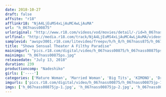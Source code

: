 ```yaml
---
date: 2018-10-27
draft: false
affsite: "r18"
afflinkr18: "NjA4LjEuMS4xLjAuMC4wLjAuMA"
url: "h_067nass00875"
urloriginal: "http://www.r18.com/videos/vod/movies/detail/-/id=h_067nass00875"
urlfinal: "http://media.r18.com/track/NjA4LjEuMS4xLjAuMC4wLjAuMA/videos/vod/movies/detail/-/id=h_067nass00875"
samplevid: "awspv3001.r18.com/litevideo/freepv/h/h_0/h_067nass875/h_067nass875_dmb_w.mp4"
title: "Showa Sensual Theater A Filthy Paradise"
mainimgurl: "pics.r18.com/digital/video/h_067nass00875/h_067nass00875ps.jpg"
mainimgs: "h_067nass00875ps.jpg"
releasedate: "July 13, 2018"
duration: 239
productioncomp: "Nadeshiko"
girls: ['----']
categories: ['Mature Woman', 'Married Woman', 'Big Tits', 'KIMONO', 'Drama', 'Over 4 Hours']
imgurls: ['pics.r18.com/digital/video/h_067nass00875/h_067nass00875jp-1.jpg', 'pics.r18.com/digital/video/h_067nass00875/h_067nass00875jp-2.jpg', 'pics.r18.com/digital/video/h_067nass00875/h_067nass00875jp-3.jpg', 'pics.r18.com/digital/video/h_067nass00875/h_067nass00875jp-4.jpg', 'pics.r18.com/digital/video/h_067nass00875/h_067nass00875jp-5.jpg', 'pics.r18.com/digital/video/h_067nass00875/h_067nass00875jp-6.jpg', 'pics.r18.com/digital/video/h_067nass00875/h_067nass00875jp-7.jpg', 'pics.r18.com/digital/video/h_067nass00875/h_067nass00875jp-8.jpg', 'pics.r18.com/digital/video/h_067nass00875/h_067nass00875jp-9.jpg', 'pics.r18.com/digital/video/h_067nass00875/h_067nass00875jp-10.jpg', 'pics.r18.com/digital/video/h_067nass00875/h_067nass00875jp-11.jpg', 'pics.r18.com/digital/video/h_067nass00875/h_067nass00875jp-12.jpg', 'pics.r18.com/digital/video/h_067nass00875/h_067nass00875jp-13.jpg', 'pics.r18.com/digital/video/h_067nass00875/h_067nass00875jp-14.jpg', 'pics.r18.com/digital/video/h_067nass00875/h_067nass00875jp-15.jpg', 'pics.r18.com/digital/video/h_067nass00875/h_067nass00875jp-16.jpg', 'pics.r18.com/digital/video/h_067nass00875/h_067nass00875jp-17.jpg', 'pics.r18.com/digital/video/h_067nass00875/h_067nass00875jp-18.jpg', 'pics.r18.com/digital/video/h_067nass00875/h_067nass00875jp-19.jpg', 'pics.r18.com/digital/video/h_067nass00875/h_067nass00875jp-20.jpg']
imgs: ['h_067nass00875jp-1.jpg', 'h_067nass00875jp-2.jpg', 'h_067nass00875jp-3.jpg', 'h_067nass00875jp-4.jpg', 'h_067nass00875jp-5.jpg', 'h_067nass00875jp-6.jpg', 'h_067nass00875jp-7.jpg', 'h_067nass00875jp-8.jpg', 'h_067nass00875jp-9.jpg', 'h_067nass00875jp-10.jpg', 'h_067nass00875jp-11.jpg', 'h_067nass00875jp-12.jpg', 'h_067nass00875jp-13.jpg', 'h_067nass00875jp-14.jpg', 'h_067nass00875jp-15.jpg', 'h_067nass00875jp-16.jpg', 'h_067nass00875jp-17.jpg', 'h_067nass00875jp-18.jpg', 'h_067nass00875jp-19.jpg', 'h_067nass00875jp-20.jpg']
---
```

